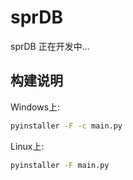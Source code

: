 # sprDB

sprDB 正在开发中...

## 构建说明
Windows上:
```bash
pyinstaller -F -c main.py
```

Linux上:
```bash
pyinstaller -F main.py
```
